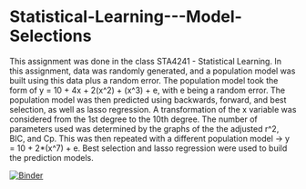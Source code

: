 # Statistical-Learning---Model-Selections

This assignment was done in the class STA4241 - Statistical Learning. In this assignment, data was randomly generated, and a population model was built using this data plus a random error. The population model took the form of y = 10 + 4x + 2(x^2) + (x^3) + e, with e being a random error. The population model was then predicted using backwards, forward, and best selection, as well as lasso regression. A transformation of the x variable was considered from the 1st degree to the 10th degree. The number of parameters used was determined by the graphs of the the adjusted r^2, BIC, and Cp. This was then repeated with a different population model -> y = 10 + 2*(x^7) + e. Best selection and lasso regression were used to build the prediction models.

[![Binder](https://mybinder.org/badge_logo.svg)](https://mybinder.org/v2/gh/xNate64/Statistical-Learning---Model-Selections/master)
